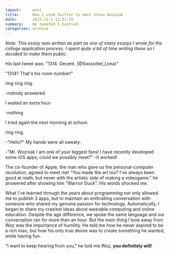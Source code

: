 ```yaml
---
layout:     post
title:      How I used Twitter to meet Steve Wozniak
date:       2015-11-1 12:31:19
summary:    He tweeted I hustled.
categories: archive
---
```


*Note: This essay was written as part as one of many essays I wrote for the college application process. I spent quite a bit of time writing these so I decided to make them public.*

His last tweet was: "1314. Decent. (@Swissôtel_Lima)"

"1314? That's his room number!"

ring ring ring.

-nobody answered

I waited an extra hour

-nothing

I tried again the next morning at school.

ring ring.

-"Hello?" My hands were all sweaty.

-"Mr. Wozniak I am one of your biggest fans! I have recently developed some iOS apps; could we possibly meet?"
-It worked!

The co-founder of Apple, the man who gave us the personal-computer revolution, agreed to meet me! "You made the art too? I've always been good at math, but never with the artistic side of making a videogame." he answered after showing him "Warrior Duck". His words shocked me.

What I've learned through the years about programming not only allowed me to publish 3 apps, but to maintain an enthralling conversation with someone who shared my genuine passion for technology. Automatically, I began to share my craziest ideas about wearable computing and online education. Despite the age difference, we spoke the same language and our conversation ran for more than an hour. But the main thing I took away from Woz was the importance of humility. He told me how he never aspired to be a rich man, but how his only true desire was to create something he wanted, while having fun.
 
"I want to keep hearing from you," he told me.Woz, **you definitely will**!